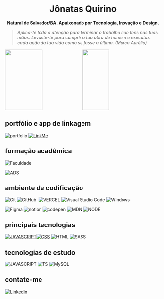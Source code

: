 <h1 align='center'> Jônatas Quirino  </h1>  

<p align='center'> <strong> Natural de Salvador/BA. Apaixonado por Tecnologia, Inovação e Design. </strong>  </p> 

>*Aplica-te toda a atenção para terminar o trabalho que tens nas tuas mãos.
>Levante-te para cumprir a tua obra de homem e executas cada ação da tua vida como se fosse a última.
>(Marco Aurélio)*
>
>  
  <img width="49%" height="195px" src="https://github-readme-stats.vercel.app/api?username=ojonatasquirino&show_icons=true&count_private=true&title_color=80F7D4&icon_color=9d00ff&text_color=c9d1d9&bg_color=0d1117&border_color=fff0" /> <img width="41%" height="195px" src="https://github-readme-stats.vercel.app/api/top-langs/?username=ojonatasquirino&layout=compact&title_color=80F7D4&text_color=fff&bg_color=0d1117&border_color=fff0" />

## portfólio e app de linkagem

![portfolio](https://img.shields.io/badge/portfólio-0D1117?style=for-the-badge&logo=About.me&logoColor=054595)
[![LinkMe](https://img.shields.io/badge/linkMe-0D1117?style=for-the-badge&logo=linktree&logoColor=054595)](https://bit.ly/linkquirino)

## formação acadêmica  
![Faculdade](https://img.shields.io/badge/universidade_📚_estácio-0D1117?style=for-the-badge&logo=estacio&logoColor=blue)

![ADS](https://img.shields.io/badge/desenvolvimento_de_software_❄️_4º_semestre-0D1117?style=for-the-badge&logo=estacio&logoColor=blue)



## ambiente de codificação 
![Git](https://img.shields.io/badge/-Git-0D1117?style=for-the-badge&logo=git&labelColor=0D1117)
![GitHub](https://img.shields.io/badge/-GitHub-0D1117?style=for-the-badge&logo=github&labelColor=0D1117)&nbsp;
![VERCEL](https://img.shields.io/badge/Vercel-0D1117?style=for-the-badge&logo=vercel&logoColor=white)
![Visual Studio Code](https://img.shields.io/badge/-Visual%20Studio%20Code-0D1117?style=for-the-badge&logo=visual-studio-code&logoColor=007ACC&labelColor=0D1117)
![Windows](https://img.shields.io/badge/Windows-0D1117?style=for-the-badge&logo=windows&labelColor=0D1117)&nbsp;



![Figma](https://img.shields.io/badge/Figma-0D1117?style=for-the-badge&logo=figma&logoColor=orange)
![notion](https://img.shields.io/badge/Notion-0D1117?style=for-the-badge&logo=notion&logoColor=white) 
![codepen](https://img.shields.io/badge/Codepen-0D1117?style=for-the-badge&logo=codepen&logoColor=fff)
![MDN](https://img.shields.io/badge/MDN_Web_Docs-0D1117?style=for-the-badge&logo=mdnwebdocs&logoColor=fff)
![NODE](https://img.shields.io/badge/NodeJS-0D1117?style=for-the-badge&logo=node.js&logoColor=green)

## principais tecnologias
[![JAVASCRIPT](https://img.shields.io/badge/JavaScript-0D1117?style=for-the-badge&logo=javascript&logoColor=yellow)]()[![CSS](https://img.shields.io/badge/CSS-0D1117?style=for-the-badge&logo=css3&logoColor=007ACC)]() ![HTML](https://img.shields.io/badge/HTML-0D1117?style=for-the-badge&logo=html5&logoColor=orange)
![SASS](https://img.shields.io/badge/Sass-0D1117?style=for-the-badge&logo=sass&logoColor=pink)

## tecnologias de estudo
![JAVASCRIPT](https://img.shields.io/badge/JavaScript-0D1117?style=for-the-badge&logo=javascript&logoColor=yellow)
![TS](https://img.shields.io/badge/TypeScript-0D1117?style=for-the-badge&logo=typescript&logoColor=007ACC)
![MySQL](https://img.shields.io/badge/MySQL-0D1117?style=for-the-badge&logo=mysql&logoColor=fff)

## contate-me

[![Linkedin](https://img.shields.io/badge/LinkedIn-0D1117?style=for-the-badge&logo=linkedin&logoColor=007ACC)](https://www.linkedin.com/in/jonatasquirino/)













